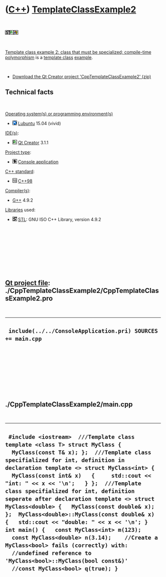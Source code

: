 
 

 

 

 

 

([C++](Cpp.md)) [TemplateClassExample2](CppTemplateClassExample2.md)
======================================================================

 

![STL](PicStl.png)![Qt
Creator](PicQtCreator.png)![Windows](PicWindows.png)

 

[Template class example 2: class that must be specialized; compile-time
polymorphism](CppTemplateClassExample2.md) is a [template
class](CppTemplateClass.md) [example](CppExample.md).

 

-   [Download the Qt Creator project
    'CppTemplateClassExample2' (zip)](CppTemplateClassExample2.zip)

Technical facts
---------------

 

[Operating system(s) or programming environment(s)](CppOs.md)

-   ![Lubuntu](PicLubuntu.png) [Lubuntu](CppLubuntu.md) 15.04 (vivid)

[IDE(s)](CppIde.md):

-   ![Qt Creator](PicQtCreator.png) [Qt Creator](CppQtCreator.md) 3.1.1

[Project type](CppQtProjectType.md):

-   ![console](PicConsole.png) [Console
    application](CppConsoleApplication.md)

[C++ standard](CppStandard.md):

-   ![C++98](PicCpp98.png) [C++98](Cpp98.md)

[Compiler(s)](CppCompiler.md):

-   [G++](CppGpp.md) 4.9.2

[Libraries](CppLibrary.md) used:

-   ![STL](PicStl.png) [STL](CppStl.md): GNU ISO C++ Library, version
    4.9.2

 

 

 

 

 

[Qt project file](CppQtProjectFile.md): ./CppTemplateClassExample2/CppTemplateClassExample2.pro
------------------------------------------------------------------------------------------------

 

  --------------------------------------------------------------
  ` include(../../ConsoleApplication.pri) SOURCES += main.cpp`
  --------------------------------------------------------------

 

 

 

 

 

./CppTemplateClassExample2/main.cpp
-----------------------------------

 

  ------------------------------------------------------------------------------------------------------------------------------------------------------------------------------------------------------------------------------------------------------------------------------------------------------------------------------------------------------------------------------------------------------------------------------------------------------------------------------------------------------------------------------------------------------------------------------------------------------------------------------------------------------------------------------------------------------------------------------------------------------------------------
  ` #include <iostream>  ///Template class template <class T> struct MyClass {   MyClass(const T& x); };  ///Template class specifialized for int, definition in declaration template <> struct MyClass<int> {   MyClass(const int& x)   {     std::cout << "int: " << x << '\n';   } };  ///Template class specifialized for int, definition seperate after declaration template <> struct MyClass<double> {   MyClass(const double& x); };  MyClass<double>::MyClass(const double& x) {   std::cout << "double: " << x << '\n'; }  int main() {   const MyClass<int> m(123);   const MyClass<double> n(3.14);    //Create a MyClass<bool> fails (correctly) with:   //undefined reference to 'MyClass<bool>::MyClass(bool const&)'   //const MyClass<bool> q(true); }`
  ------------------------------------------------------------------------------------------------------------------------------------------------------------------------------------------------------------------------------------------------------------------------------------------------------------------------------------------------------------------------------------------------------------------------------------------------------------------------------------------------------------------------------------------------------------------------------------------------------------------------------------------------------------------------------------------------------------------------------------------------------------------------

 

 

 

 

 

 


